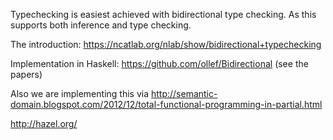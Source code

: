 Typechecking is easiest achieved with bidirectional type checking. As this supports both inference and type checking.

The introduction: https://ncatlab.org/nlab/show/bidirectional+typechecking

Implementation in Haskell: https://github.com/ollef/Bidirectional (see the papers)

Also we are implementing this via http://semantic-domain.blogspot.com/2012/12/total-functional-programming-in-partial.html

http://hazel.org/
